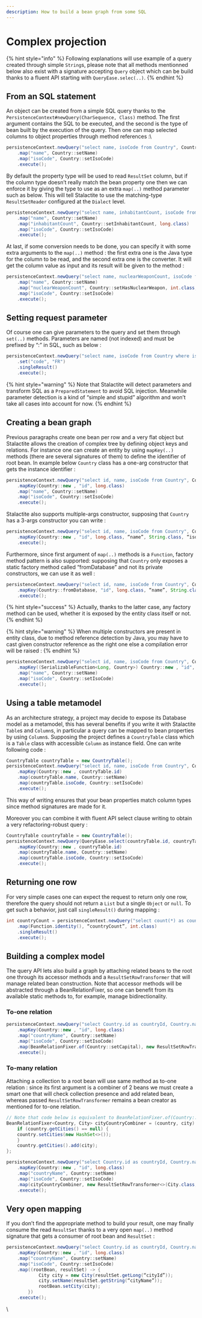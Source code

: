 ```yaml
---
description: How to build a bean graph from some SQL
---
```


# Complex projection

{% hint style="info" %}
Following explanations will use example of a query created through simple `String`s, please note that all methods mentionned below also exist with a signature accepting `Query` object which can be build thanks to a fluent API starting with `QueryEase.selec(..)`.
{% endhint %}

## **From an SQL statement**

An object can be created from a simple SQL query thanks to the `PersistenceContext#newQuery(CharSequence, Class)` method. The first argument contains the SQL to be executed, and the second is the type of bean built by the execution of the query. Then one can map selected columns to object properties through method references :\


```java
persistenceContext.newQuery("select name, isoCode from Country", Country.class)
    .map("name", Country::setName)
    .map("isoCode", Country::setIsoCode)
    .execute();
```

By default the property type will be used to read `ResultSet` column, but if the column type doesn’t really match the bean property one then we can enforce it by giving the type to use as an extra `map(..)` method parameter such as below. This will tell Stalactite to use the matching-type `ResultSetReader` configured at the `Dialect` level.

```java
persistenceContext.newQuery("select name, inhabitantCount, isoCode from Country", Country.class)
    .map("name", Country::setName)
    .map("inhabitantCount", Country::setInhabitantCount, long.class)
    .map("isoCode", Country::setIsoCode)
    .execute();
```

At last, if some conversion needs to be done, you can specify it with some extra arguments to the `map(..)` method : the first extra one is the Java type for the column to be read, and the second extra one is the converter. It will get the column value as input and its result will be given to the method :

```java
persistenceContext.newQuery("select name, nuclearWeaponCount, isoCode from Country", Country.class)
    .map("name", Country::setName)
    .map("nuclearWeaponCount", Country::setHasNuclearWeapon, int.class, weaponCount -> weaponCount > 0)
    .map("isoCode", Country::setIsoCode)
    .execute();
```

## **Setting request parameter**

Of course one can give parameters to the query and set them through `set(..)` methods. Parameters are named (not indexed) and must be prefixed by “:” in SQL, such as below :

```java
persistenceContext.newQuery("select name, isoCode from Country where isoCode = :code", Country.class)
    .set("code", "FR")
    .singleResult()
    .execute();
```

{% hint style="warning" %}
Note that Stalactite will detect parameters and transform SQL as a `PreparedStatement` to avoid SQL injection. Meanwhile parameter detection is a kind of “simple and stupid” algorithm and won’t take all cases into account for now.
{% endhint %}

## **Creating a bean graph**

Previous paragraphs create one bean per row and a very flat object but Stalactite allows the creation of complex tree by defining object keys and relations. For instance one can create an entity by using `mapKey(..)` methods (there are several signatures of them) to define the identifier of root bean. In example below `Country` class has a one-arg constructor that gets the instance identifier :

```java
persistenceContext.newQuery("select id, name, isoCode from Country", Country.class)
    .mapKey(Country::new , "id", long.class)
    .map("name", Country::setName)
    .map("isoCode", Country::setIsoCode)
    .execute();
```

Stalactite also supports multiple-args constructor, supposing that `Country` has a 3-args constructor you can write :

```java
persistenceContext.newQuery("select id, name, isoCode from Country", Country.class)
    .mapKey(Country::new , "id", long.class, “name”, String.class, “isoCode”, String.class)
    .execute();
```

Furthermore, since first argument of `map(..)` methods is a `Function`, factory method pattern is also supported: supposing that `Country` only exposes a static factory method called “fromDatabase” and not its private constructors, we can use it as well :

```java
persistenceContext.newQuery("select id, name, isoCode from Country", Country.class)
    .mapKey(Country::fromDatabase, "id", long.class, “name”, String.class, “isoCode”, String.class)
    .execute();
```

{% hint style="success" %}
Actually, thanks to the latter case, any factory method can be used, whether it is exposed by the entity class itself or not.
{% endhint %}

{% hint style="warning" %}
When multiple constructors are present in entity class, due to method reference detection by Java, you may have to cast given constructor reference as the right one else a compilation error will be raised :
{% endhint %}

```java
persistenceContext.newQuery("select id, name, isoCode from Country", Country.class)
    .mapKey((SerializableFunction<Long, Country>) Country::new , "id", long.class)
    .map("name", Country::setName)
    .map("isoCode", Country::setIsoCode)
    .execute();
```

## Using a table metamodel

As an architecture strategy, a project may decide to expose its Database model as a metamodel, this has several benefits if you write it with Stalactite `Table`s and `Column`s, in particular a query can be mapped to bean properties by using `Column`s. Supposing the project defines a `CountryTable` class which is a `Table` class with accessible `Column` as instance field. One can write following code :

```java
CountryTable countryTable = new CountryTable();
persistenceContext.newQuery("select id, name, isoCode from Country", Country.class)
    .mapKey(Country::new , countryTable.id)
    .map(countryTable.name, Country::setName)
    .map(countryTable.isoCode, Country::setIsoCode)
    .execute();
```

This way of writing ensures that your bean properties match column types since method signatures are made for it.

Moreover you can combine it with fluent API select clause writing to obtain a very refactoring-robust query :

```java
CountryTable countryTable = new CountryTable();
persistenceContext.newQuery(QueryEase.select(countryTable.id, countryTable.name, countryTable.isoCode).from(countryTable), Country.class)
    .mapKey(Country::new , countryTable.id)
    .map(countryTable.name, Country::setName)
    .map(countryTable.isoCode, Country::setIsoCode)
    .execute();
```

## Returning one row

For very simple cases one can expect the request to return only one row, therefore the query should not return a `List` but a single `Object` or `null`. To get such a behavior, just call `singleResult()` during mapping :

```java
int countryCount = persistenceContext.newQuery("select count(*) as countryCount from Country", Country.class)
    .map(Function.identity(), “countryCount”, int.class)
    .singleResult()
    .execute();
```

## Building a complex model

The query API lets also build a graph by attaching related beans to the root one through its accessor methods and a `ResultSetRowTransformer` that will manage related bean construction. Note that accessor methods will be abstracted through a BeanRelationFixer, so one can benefit from its available static methods to, for example, manage bidirectionality.

### To-one relation

```java
persistenceContext.newQuery("select Country.id as countryId, Country.name as countryName, Country.isoCode, City.id as cityId, City.name as cityName from Country inner join City on Country.capitalId = City.id", Country.class)
    .mapKey(Country::new , "id", long.class)
    .map("countryName", Country::setName)
    .map("isoCode", Country::setIsoCode)
    .map(BeanRelationFixer.of(Country::setCapital), new ResultSetRowTransformer<>(City.class, “cityId”, DefaultResultSetReaders.LONG_PRIMITIVE_READER, City::new)
    .execute();
```

### To-many relation

Attaching a collection to a root bean will use same method as to-one relation : since its first argument is a combiner of 2 beans we must create a smart one that will check collection presence and add related bean, whereas passed `ResultSetRowTransformer` remains a bean creator as mentioned for to-one relation.

```java
// Note that code below is equivalent to BeanRelationFixer.of(Country::setCities, Country::getCities, HashSet::new)
BeanRelationFixer<Country, City> cityCountryCombiner = (country, city) -> {
    if (country.getCities() == null) {
	country.setCities(new HashSet<>());
    }
    country.getCities().add(city);
};

persistenceContext.newQuery("select Country.id as countryId, Country.name as countryName, Country.isoCode, City.id as cityId, City.name as cityName from Country inner join City on Country.capitalId = City.id", Country.class)
    .mapKey(Country::new , "id", long.class)
    .map("countryName", Country::setName)
    .map("isoCode", Country::setIsoCode)
    .map(cityCountryCombiner, new ResultSetRowTransformer<>(City.class, “cityId”, DefaultResultSetReaders.LONG_PRIMITIVE_READER, City::new)
    .execute();
```

## Very open mapping

If you don’t find the appropriate method to build your result, one may finally consume the read `ResultSet` thanks to a very open `map(..)` method signature that gets a consumer of root bean and `ResultSet` :

```java
persistenceContext.newQuery("select Country.id as countryId, Country.name as countryName, Country.isoCode, City.id as cityId, City.name as cityName from Country inner join City on Country.capitalId = City.id", Country.class)
    .mapKey(Country::new , "id", long.class)
    .map("countryName", Country::setName)
    .map("isoCode", Country::setIsoCode)
    .map((rootBean, resultSet) -> {
            City city = new City(resultSet.getLong(“cityId”));
            city.setName(resultSet.getString(“cityName”));
            rootBean.setCity(city);
        })
    .execute();
```

\




